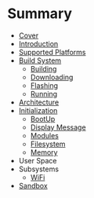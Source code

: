# Summary

* [Cover](README.md)
* [Introduction](documentation/Introduction.md)
* [Supported Platforms](documentation/SupportedPlatforms.md)
* [Build System](documentation/BuildSystem.md)
   * [Building](documentation/Building.md)
   * [Downloading](documentation/Downloading.md)
   * [Flashing](documentation/Flashing.md)
   * [Running](documentation/Running.md)
* [Architecture](documentation/Architecture.md)
* [Initialization](documentation/Initialization.md)
   * [BootUp](documentation/BootUp.md)
   * [Display Message](documentation/DisplayMessage.md)
   * [Modules](documentation/Modules.md)
   * [Filesystem](documentation/Filesystem.md)
   * [Memory](documentation/Memory.md)
* User Space
* Subsystems
   * [WiFi](WiFi.md)
* [Sandbox](documentation/Sandbox.md)

